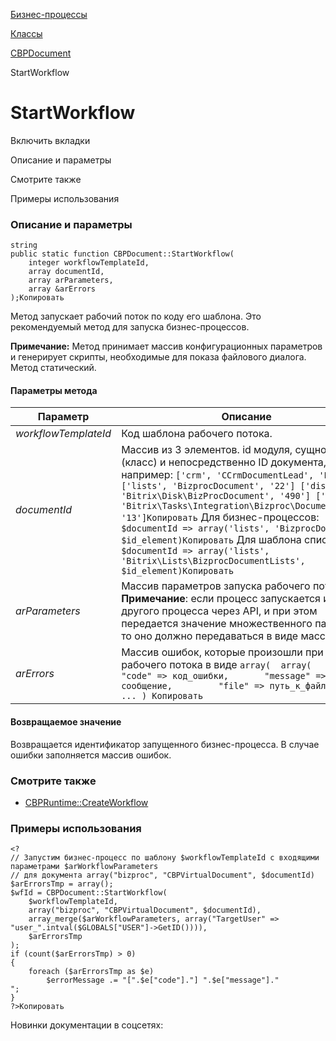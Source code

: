 [Бизнес-процессы](/api_help/bizproc/index.php)

[Классы](/api_help/bizproc/bizproc_classes/index.php)

[CBPDocument](/api_help/bizproc/bizproc_classes/CBPDocument/index.php)

StartWorkflow

StartWorkflow
=============

Включить вкладки

Описание и параметры

Смотрите также

Примеры использования

### Описание и параметры

```
string
public static function CBPDocument::StartWorkflow(
	integer workflowTemplateId,
	array documentId,
	array arParameters,
	array &arErrors
);Копировать
```

Метод запускает рабочий поток по коду его шаблона. Это рекомендуемый метод для запуска бизнес-процессов.

**Примечание:** Метод принимает массив конфигурационных параметров и генерирует скрипты, необходимые для показа файлового диалога. Метод статический.

#### Параметры метода

| Параметр | Описание |
| --- | --- |
| *workflowTemplateId* | Код шаблона рабочего потока. |
| *documentId* | Массив из 3 элементов. id модуля, сущность (класс) и непосредственно ID документа, например:  ``` ['crm', 'CCrmDocumentLead', 'LEAD_1'] ['lists', 'BizprocDocument', '22'] ['disk', 'Bitrix\Disk\BizProcDocument', '490'] ['tasks', 'Bitrix\Tasks\Integration\Bizproc\Document\Task', '13']Копировать ```   Для бизнес-процессов:   ``` $documentId => array('lists', 'BizprocDocument', $id_element)Копировать ```   Для шаблона списка:   ``` $documentId => array('lists', 'Bitrix\Lists\BizprocDocumentLists', $id_element)Копировать ``` |
| *arParameters* | Массив параметров запуска рабочего потока.   **Примечание**: если процесс запускается из другого процесса через API, и при этом передается значение множественного параметра, то оно должно передаваться в виде массива. |
| *arErrors* | Массив ошибок, которые произошли при запуске рабочего потока в виде  ``` array( 	array( 		"code" => код_ошибки, 		"message" => сообщение, 		"file" => путь_к_файлу 	), 	... ) Копировать ``` |

#### Возвращаемое значение

Возвращается идентификатор запущенного бизнес-процесса. В случае ошибки заполняется массив ошибок.

### Смотрите также

* [CBPRuntime::CreateWorkflow](/api_help/bizproc/bizproc_classes/CBPRuntime/CreateWorkflow.php)

### Примеры использования

```
<?
// Запустим бизнес-процесс по шаблону $workflowTemplateId с входящими параметрами $arWorkflowParameters
// для документа array("bizproc", "CBPVirtualDocument", $documentId)
$arErrorsTmp = array();
$wfId = CBPDocument::StartWorkflow(
	$workflowTemplateId,
	array("bizproc", "CBPVirtualDocument", $documentId),
	array_merge($arWorkflowParameters, array("TargetUser" => "user_".intval($GLOBALS["USER"]->GetID()))),
	$arErrorsTmp
);
if (count($arErrorsTmp) > 0)
{
	foreach ($arErrorsTmp as $e)
		$errorMessage .= "[".$e["code"]."] ".$e["message"]."
";
}
?>Копировать
```

Новинки документации в соцсетях: